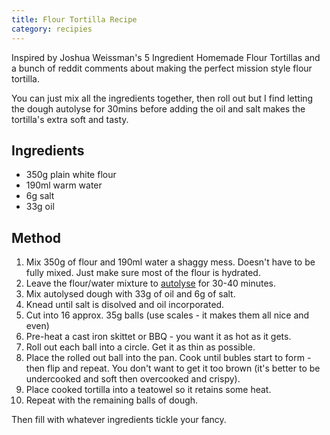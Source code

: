 ```yaml
---
title: Flour Tortilla Recipe
category: recipies
---
```


Inspired by Joshua Weissman's 5 Ingredient Homemade Flour Tortillas and a bunch of reddit comments about making the perfect mission style flour tortilla.

You can just mix all the ingredients together, then roll out but I find letting the dough autolyse for 30mins before adding the oil and salt makes the tortilla's extra soft and tasty.

## Ingredients

- 350g plain white flour
- 190ml warm water
- 6g salt
- 33g oil

## Method

1. Mix 350g of flour and 190ml water a shaggy mess. Doesn't have to be fully mixed. Just make sure most of the flour is hydrated.
2. Leave the flour/water mixture to [autolyse](https://www.bakerybits.co.uk/resources/autolyse-what-why-how/) for 30-40 minutes.
3. Mix autolysed dough with 33g of oil and 6g of salt.
4. Knead until salt is disolved and oil incorporated.
5. Cut into 16 approx. 35g balls (use scales - it makes them all nice and even)
6. Pre-heat a cast iron skittet or BBQ - you want it as hot as it gets.
7. Roll out each ball into a circle. Get it as thin as possible.
8. Place the rolled out ball into the pan. Cook until bubles start to form - then flip and repeat. You don't want to get it too brown (it's better to be undercooked and soft then overcooked and crispy).
9. Place cooked tortilla into a teatowel so it retains some heat.
10. Repeat with the remaining balls of dough.


Then fill with whatever ingredients tickle your fancy.
